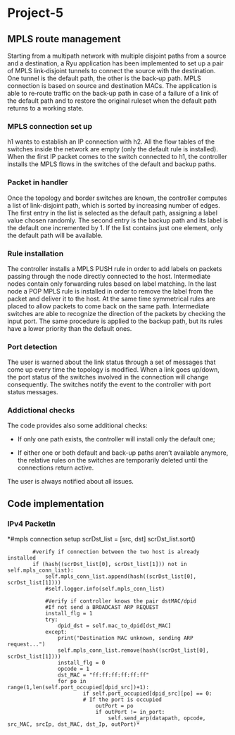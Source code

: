 # Project-5
## MPLS route management
Starting from a multipath network with multiple disjoint paths from a source and 
a destination, a Ryu application has been implemented to set up a pair of MPLS link‐disjoint tunnels to connect the source with the destination.
One tunnel is the default path, the other is the back‐up path.
MPLS connection is based on source and destination MACs.
The application is able to re‐route traffic on the back‐up path in case of a failure 
of a link of the default path and to restore the original ruleset when the default path returns to  a working state.

### MPLS connection set up
h1 wants to establish an IP connection with h2.
All the flow tables of the switches inside the network are empty (only the default rule is installed).
When the first IP packet comes to the switch connected to h1, the controller installs the MPLS flows in the switches of the default and backup paths.

### Packet in handler
Once the topology and border switches are known, the controller computes a list of link-disjoint path, which is sorted by increasing number of edges.
The first entry in the list is selected as the default path, assigning a label value chosen randomly.
The second entry is the backup path and its label is the default one incremented by 1.
If the list contains just one element, only the default path will be available.

### Rule installation
The controller installs a MPLS PUSH rule in order to add labels on packets passing through the node directly connected to the host.
Intermediate nodes contain only forwarding rules based on label matching.
In the last node a POP MPLS rule is installed in order to remove the label from the packet and deliver it to the host.
At the same time symmetrical rules are placed to allow packets to come back on the same path.
Intermediate switches are able to recognize the direction of the packets by checking the input port.
The same procedure is applied to the backup path, but its rules have a lower priority than the default ones.

### Port detection
The user is warned about the link status through a set of messages that come up every time the topology is modified.
When a link goes up/down, the port status of the switches involved in the connection will change consequently.
The switches notify the event to the controller with port status messages.

### Addictional checks
The code provides also some additional checks:

*  If only one path exists, the controller will install only the default one;

*  If either one or both default and back-up paths aren’t available anymore,
the relative rules on the switches are temporarily deleted until the connections return active.

The user is always notified about all issues.



## Code implementation

### IPv4 PacketIn
*#mpls connection setup
			scrDst_list = [src, dst] 
			scrDst_list.sort()

			#verify if connection between the two host is already installed
			if (hash((scrDst_list[0], scrDst_list[1])) not in self.mpls_conn_list): 
				self.mpls_conn_list.append(hash((scrDst_list[0], scrDst_list[1])))
				#self.logger.info(self.mpls_conn_list)		
				
				#Verify if controller knows the pair dstMAC/dpid
				#If not send a BROADCAST ARP REQUEST
				install_flg = 1
				try:
					dpid_dst = self.mac_to_dpid[dst_MAC] 
				except:
					print("Destination MAC unknown, sending ARP request...")
					self.mpls_conn_list.remove(hash((scrDst_list[0], scrDst_list[1])))
					install_flg = 0 
					opcode = 1
					dst_MAC = "ff:ff:ff:ff:ff:ff"
					for po in range(1,len(self.port_occupied[dpid_src])+1):
							if self.port_occupied[dpid_src][po] == 0:
							# If the port is occupied
								outPort = po
								if outPort != in_port:
									self.send_arp(datapath, opcode, src_MAC, srcIp, dst_MAC, dst_Ip, outPort)*

















